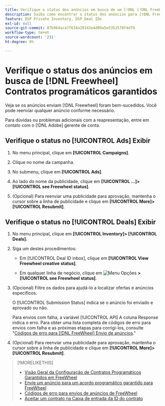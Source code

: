```yaml
---
title: Verifique o status dos anúncios em busca de um [!DNL [!DNL FreeWheel]] Contrato PG
description: Saiba como encontrar o status dos anúncios para [!DNL Freewheel] acordos programáticos garantidos.
feature: DSP Private Inventory, DSP Deal IDs
exl-id: null
source-git-commit: 07b964aca7f634a29342e4d09a5e5352570f4d79
workflow-type: tm+mt
source-wordcount: '231'
ht-degree: 0%

---
```


# Verifique o status dos anúncios em busca de [!DNL Freewheel] Contratos programáticos garantidos

Veja se os anúncios enviam [!DNL Freewheel] foram bem-sucedidos. Você pode reenviar qualquer anúncio conforme necessário.

Para dúvidas ou problemas adicionais com a reapresentação, entre em contato com o [!DNL Adobe] gerente de conta.

## Verifique o status no [!UICONTROL Ads] Exibir

1. No menu principal, clique em **[!UICONTROL Campaigns]**.

1. Clique no nome da campanha.

1. No submenu, clique em **[!UICONTROL Ads]**.

1. Ao lado do nome da publicidade, clique em  **[!UICONTROL ...]>[!UICONTROL see Freewheel status]**.

1. (Opcional) Para reenviar uma publicidade para aprovação, mantenha o cursor sobre a linha de publicidade e clique em **[!UICONTROL More]>[!UICONTROL Resubmit]**.

## Verifique o status no [!UICONTROL Deals] Exibir

1. No menu principal, clique em **[!UICONTROL Inventory]> [!UICONTROL Deals].**

1. Siga um destes procedimentos:

   * Em [!UICONTROL Deal ID inbox], clique em **[!UICONTROL View Freewheel creative status]**.

   * Em qualquer linha de negócio, clique em ![Menu Opções](/help/dsp/assets/options-menu.png) **>[!UICONTROL see Freewheel status]**.

1. (Opcional) Filtre os dados para ajudá-lo a localizar ofertas e anúncios específicos.

   O [!UICONTROL Submission Status] indica se o anúncio foi enviado e aprovado ou não.

   Para envios com falha, a variável [!UICONTROL API] A coluna Response indica o erro. Para obter uma lista completa de códigos de erro para envios com falha e as próximas etapas para corrigi-los, consulte &quot;[Códigos de erro para [!DNL FreeWheel] Envio de anúncios](freewheel-error-codes.md).&quot;

1. (Opcional) Para reenviar uma publicidade para aprovação, mantenha o cursor sobre a linha de publicidade e clique em **[!UICONTROL More]>[!UICONTROL Resubmit]**.

>[!MORELIKETHIS]
>
>* [Visão Geral da Configuração de Contratos Programáticos Garantidos em FreeWheel](freewheel-overview.md)
>* [Envie um anúncio para um acordo programático garantido para FreeWheel](freewheel-submit.md)
>* [Códigos de erro para envios de anúncios de FreeWheel](freewheel-error-codes.md)
>* [Aceitar um contrato na Caixa de entrada da ID do contrato](deal-id-inbox-accept.md)

